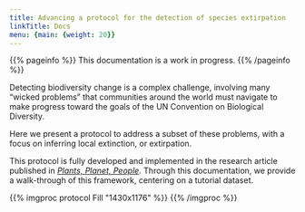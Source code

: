 ```yaml
---
title: Advancing a protocol for the detection of species extirpation
linkTitle: Docs
menu: {main: {weight: 20}}
---
```


{{% pageinfo %}}
This documentation is a work in progress.
{{% /pageinfo %}}

Detecting biodiversity change is a complex challenge, involving many “wicked problems” 
that communities around the world must navigate to make progress toward the goals of 
the UN Convention on Biological Diversity.

Here we present a protocol to address a subset of these problems, with a focus on inferring local extinction, or extirpation.

This protocol is fully developed and implemented in the research article published in [*Plants, Planet, People*](https://www.imerss.org).
Through this documentation, we provide a walk-through of this framework, centering on a tutorial dataset.

{{% imgproc protocol Fill "1430x1176" %}}
{{% /imgproc %}}


